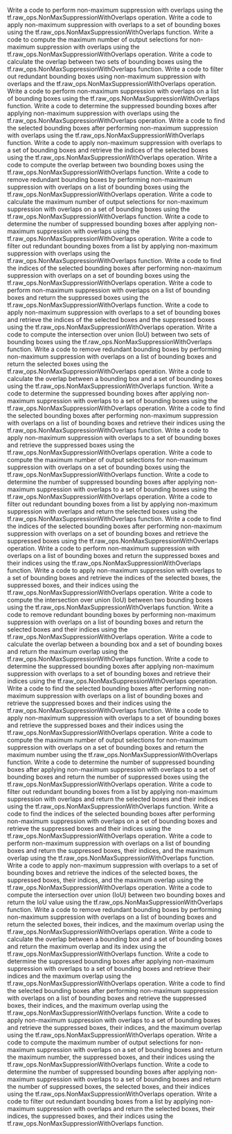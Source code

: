 Write a code to perform non-maximum suppression with overlaps using the tf.raw_ops.NonMaxSuppressionWithOverlaps operation.
Write a code to apply non-maximum suppression with overlaps to a set of bounding boxes using the tf.raw_ops.NonMaxSuppressionWithOverlaps function.
Write a code to compute the maximum number of output selections for non-maximum suppression with overlaps using the tf.raw_ops.NonMaxSuppressionWithOverlaps operation.
Write a code to calculate the overlap between two sets of bounding boxes using the tf.raw_ops.NonMaxSuppressionWithOverlaps function.
Write a code to filter out redundant bounding boxes using non-maximum suppression with overlaps and the tf.raw_ops.NonMaxSuppressionWithOverlaps operation.
Write a code to perform non-maximum suppression with overlaps on a list of bounding boxes using the tf.raw_ops.NonMaxSuppressionWithOverlaps function.
Write a code to determine the suppressed bounding boxes after applying non-maximum suppression with overlaps using the tf.raw_ops.NonMaxSuppressionWithOverlaps operation.
Write a code to find the selected bounding boxes after performing non-maximum suppression with overlaps using the tf.raw_ops.NonMaxSuppressionWithOverlaps function.
Write a code to apply non-maximum suppression with overlaps to a set of bounding boxes and retrieve the indices of the selected boxes using the tf.raw_ops.NonMaxSuppressionWithOverlaps operation.
Write a code to compute the overlap between two bounding boxes using the tf.raw_ops.NonMaxSuppressionWithOverlaps function.
Write a code to remove redundant bounding boxes by performing non-maximum suppression with overlaps on a list of bounding boxes using the tf.raw_ops.NonMaxSuppressionWithOverlaps operation.
Write a code to calculate the maximum number of output selections for non-maximum suppression with overlaps on a set of bounding boxes using the tf.raw_ops.NonMaxSuppressionWithOverlaps function.
Write a code to determine the number of suppressed bounding boxes after applying non-maximum suppression with overlaps using the tf.raw_ops.NonMaxSuppressionWithOverlaps operation.
Write a code to filter out redundant bounding boxes from a list by applying non-maximum suppression with overlaps using the tf.raw_ops.NonMaxSuppressionWithOverlaps function.
Write a code to find the indices of the selected bounding boxes after performing non-maximum suppression with overlaps on a set of bounding boxes using the tf.raw_ops.NonMaxSuppressionWithOverlaps operation.
Write a code to perform non-maximum suppression with overlaps on a list of bounding boxes and return the suppressed boxes using the tf.raw_ops.NonMaxSuppressionWithOverlaps function.
Write a code to apply non-maximum suppression with overlaps to a set of bounding boxes and retrieve the indices of the selected boxes and the suppressed boxes using the tf.raw_ops.NonMaxSuppressionWithOverlaps operation.
Write a code to compute the intersection over union (IoU) between two sets of bounding boxes using the tf.raw_ops.NonMaxSuppressionWithOverlaps function.
Write a code to remove redundant bounding boxes by performing non-maximum suppression with overlaps on a list of bounding boxes and return the selected boxes using the tf.raw_ops.NonMaxSuppressionWithOverlaps operation.
Write a code to calculate the overlap between a bounding box and a set of bounding boxes using the tf.raw_ops.NonMaxSuppressionWithOverlaps function.
Write a code to determine the suppressed bounding boxes after applying non-maximum suppression with overlaps to a set of bounding boxes using the tf.raw_ops.NonMaxSuppressionWithOverlaps operation.
Write a code to find the selected bounding boxes after performing non-maximum suppression with overlaps on a list of bounding boxes and retrieve their indices using the tf.raw_ops.NonMaxSuppressionWithOverlaps function.
Write a code to apply non-maximum suppression with overlaps to a set of bounding boxes and retrieve the suppressed boxes using the tf.raw_ops.NonMaxSuppressionWithOverlaps operation.
Write a code to compute the maximum number of output selections for non-maximum suppression with overlaps on a set of bounding boxes using the tf.raw_ops.NonMaxSuppressionWithOverlaps function.
Write a code to determine the number of suppressed bounding boxes after applying non-maximum suppression with overlaps to a set of bounding boxes using the tf.raw_ops.NonMaxSuppressionWithOverlaps operation.
Write a code to filter out redundant bounding boxes from a list by applying non-maximum suppression with overlaps and return the selected boxes using the tf.raw_ops.NonMaxSuppressionWithOverlaps function.
Write a code to find the indices of the selected bounding boxes after performing non-maximum suppression with overlaps on a set of bounding boxes and retrieve the suppressed boxes using the tf.raw_ops.NonMaxSuppressionWithOverlaps operation.
Write a code to perform non-maximum suppression with overlaps on a list of bounding boxes and return the suppressed boxes and their indices using the tf.raw_ops.NonMaxSuppressionWithOverlaps function.
Write a code to apply non-maximum suppression with overlaps to a set of bounding boxes and retrieve the indices of the selected boxes, the suppressed boxes, and their indices using the tf.raw_ops.NonMaxSuppressionWithOverlaps operation.
Write a code to compute the intersection over union (IoU) between two bounding boxes using the tf.raw_ops.NonMaxSuppressionWithOverlaps function.
Write a code to remove redundant bounding boxes by performing non-maximum suppression with overlaps on a list of bounding boxes and return the selected boxes and their indices using the tf.raw_ops.NonMaxSuppressionWithOverlaps operation.
Write a code to calculate the overlap between a bounding box and a set of bounding boxes and return the maximum overlap using the tf.raw_ops.NonMaxSuppressionWithOverlaps function.
Write a code to determine the suppressed bounding boxes after applying non-maximum suppression with overlaps to a set of bounding boxes and retrieve their indices using the tf.raw_ops.NonMaxSuppressionWithOverlaps operation.
Write a code to find the selected bounding boxes after performing non-maximum suppression with overlaps on a list of bounding boxes and retrieve the suppressed boxes and their indices using the tf.raw_ops.NonMaxSuppressionWithOverlaps function.
Write a code to apply non-maximum suppression with overlaps to a set of bounding boxes and retrieve the suppressed boxes and their indices using the tf.raw_ops.NonMaxSuppressionWithOverlaps operation.
Write a code to compute the maximum number of output selections for non-maximum suppression with overlaps on a set of bounding boxes and return the maximum number using the tf.raw_ops.NonMaxSuppressionWithOverlaps function.
Write a code to determine the number of suppressed bounding boxes after applying non-maximum suppression with overlaps to a set of bounding boxes and return the number of suppressed boxes using the tf.raw_ops.NonMaxSuppressionWithOverlaps operation.
Write a code to filter out redundant bounding boxes from a list by applying non-maximum suppression with overlaps and return the selected boxes and their indices using the tf.raw_ops.NonMaxSuppressionWithOverlaps function.
Write a code to find the indices of the selected bounding boxes after performing non-maximum suppression with overlaps on a set of bounding boxes and retrieve the suppressed boxes and their indices using the tf.raw_ops.NonMaxSuppressionWithOverlaps operation.
Write a code to perform non-maximum suppression with overlaps on a list of bounding boxes and return the suppressed boxes, their indices, and the maximum overlap using the tf.raw_ops.NonMaxSuppressionWithOverlaps function.
Write a code to apply non-maximum suppression with overlaps to a set of bounding boxes and retrieve the indices of the selected boxes, the suppressed boxes, their indices, and the maximum overlap using the tf.raw_ops.NonMaxSuppressionWithOverlaps operation.
Write a code to compute the intersection over union (IoU) between two bounding boxes and return the IoU value using the tf.raw_ops.NonMaxSuppressionWithOverlaps function.
Write a code to remove redundant bounding boxes by performing non-maximum suppression with overlaps on a list of bounding boxes and return the selected boxes, their indices, and the maximum overlap using the tf.raw_ops.NonMaxSuppressionWithOverlaps operation.
Write a code to calculate the overlap between a bounding box and a set of bounding boxes and return the maximum overlap and its index using the tf.raw_ops.NonMaxSuppressionWithOverlaps function.
Write a code to determine the suppressed bounding boxes after applying non-maximum suppression with overlaps to a set of bounding boxes and retrieve their indices and the maximum overlap using the tf.raw_ops.NonMaxSuppressionWithOverlaps operation.
Write a code to find the selected bounding boxes after performing non-maximum suppression with overlaps on a list of bounding boxes and retrieve the suppressed boxes, their indices, and the maximum overlap using the tf.raw_ops.NonMaxSuppressionWithOverlaps function.
Write a code to apply non-maximum suppression with overlaps to a set of bounding boxes and retrieve the suppressed boxes, their indices, and the maximum overlap using the tf.raw_ops.NonMaxSuppressionWithOverlaps operation.
Write a code to compute the maximum number of output selections for non-maximum suppression with overlaps on a set of bounding boxes and return the maximum number, the suppressed boxes, and their indices using the tf.raw_ops.NonMaxSuppressionWithOverlaps function.
Write a code to determine the number of suppressed bounding boxes after applying non-maximum suppression with overlaps to a set of bounding boxes and return the number of suppressed boxes, the selected boxes, and their indices using the tf.raw_ops.NonMaxSuppressionWithOverlaps operation.
Write a code to filter out redundant bounding boxes from a list by applying non-maximum suppression with overlaps and return the selected boxes, their indices, the suppressed boxes, and their indices using the tf.raw_ops.NonMaxSuppressionWithOverlaps function.